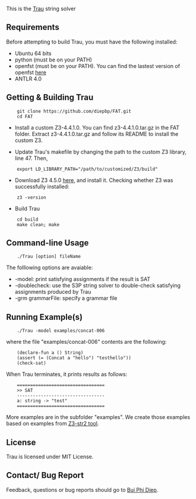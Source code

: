 This is the [Trau](http://dl.acm.org/citation.cfm?id=3062384) string solver 

Requirements
---------------------------------
Before attempting to build Trau, you must have the following installed:
- Ubuntu 64 bits 
- python (must be on your PATH)
- openfst (must be on your PATH). You can find the lastest version of openfst [here](http://www.openfst.org/twiki/bin/view/FST/FstDownload)
- ANTLR 4.0

Getting & Building Trau
---------------------------------
```
	git clone https://github.com/diepbp/FAT.git
	cd FAT	
```	
- Install a custom Z3-4.4.1.0. You can find z3-4.4.1.0.tar.gz in the FAT folder.
Extract z3-4.4.1.0.tar.gz and follow its README to install the custom Z3.

- Update Trau's makefile by changing the path to the custom Z3 library, line 47. Then,
```
	export LD_LIBRARY_PATH="/path/to/customized/Z3/build" 
```	
- Download Z3 4.5.0 [here](https://github.com/Z3Prover/z3/releases), and install it. Checking whether Z3 was successfully installed:
```
	z3 -version
```
- Build Trau
```
	cd build
	make clean; make 
```
	
Command-line Usage
---------------------------------
```
	./Trau [option] fileName
```	
The folllowing options are avaiable:
- -model: print satisfying assignments if the result is SAT
- -doublecheck: use the S3P string solver to double-check satisfying assignments produced by Trau
- -grm grammarFile: specify a grammar file

Running Example(s)
---------------------------------
```
	./Trau -model examples/concat-006
```	
where the file "examples/concat-006" contents are the following:
```
	(declare-fun a () String)
	(assert (= (Concat a "hello") "testhello"))
	(check-sat)
```	
When Trau terminates, it prints results as follows:
```
	=================================
	>> SAT
	---------------------------------
	a: string -> "test"
	=================================
```	
More examples are in the subfolder "examples". We create those examples based on examples from [Z3-str2 tool](https://github.com/z3str/Z3-str).

License
---------------------------------

Trau is licensed under MIT License.

Contact/ Bug Report
---------------------------------

Feedback, questions or bug reports should go to [Bui Phi Diep](bui.phi-diep@it.uu.se).